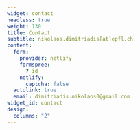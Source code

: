 ```yaml
---
widget: contact
headless: true
weight: 130
title: Contact
subtitle: nikolaos.dimitriadis[at]epfl.ch
content:
  form:
    provider: netlify
    formspree:
      ? id
    netlify:
      captcha: false
  autolink: true
  email: dimitriadis.nikolaos0@gmail.com
widget_id: contact
design:
  columns: "2"
---
```

